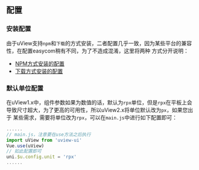 ## 配置

### 安装配置

由于uView支持`npm`和`下载`的方式安装，二者配置几乎一致，因为某些平台的兼容性，在配置easycom稍有不同，为了不造成混淆，这里将两种
方式分开说明：

- [NPM方式安装的配置](/components/npmSetting.html)
- [下载方式安装的配置](/components/downloadSetting.html)


<!-- ### 原理
您可能会好奇为什么需要这样配置，详见：[配置说明](/components/settingDesc.html) -->


### 默认单位配置<Badge text="2.0.12" />

在uView1.x中，组件参数如果为数值的话，默认为`rpx`单位，但是`rpx`在平板上会导致尺寸超大，为了更高的可用性，所以uView2.x将单位默认改为`px`，如果您出于
某些需求，需要将单位改为`rpx`，可以在`main.js`中进行如下配置即可：

```js
......
// main.js，注意要在use方法之后执行
import uView from 'uview-ui'
Vue.use(uView)
// 如此配置即可
uni.$u.config.unit = 'rpx'
......
```